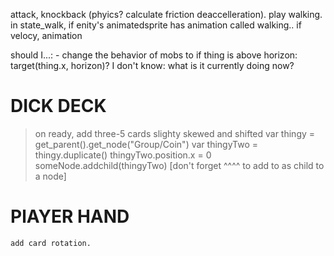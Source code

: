 attack, knockback (phyics? calculate friction deaccelleration).
play walking.
in state_walk, if enity's animatedsprite has animation called walking..
if velocy, animation




should I...:
	- change the behavior of mobs to
	if thing is above horizon:
		target(thing.x, horizon)?
I don't know:
	what is it currently doing now?

# DICK DECK
> on ready, add three-5 cards slighty skewed and shifted
var thingy = get_parent().get_node("Group/Coin")
var thingyTwo = thingy.duplicate()
thingyTwo.position.x = 0
someNode.addchild(thingyTwo)
[don't forget ^^^^ to add to as child to a node]

# PlAYER HAND
	add card rotation.
